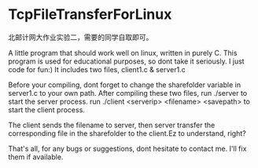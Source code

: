# TcpFileTransferForLinux

北邮计网大作业实验二，需要的同学自取即可。

A little program that should work well on linux, written in purely C.
This program is used for educational purposes, so dont take it seriously. I just code for fun:)
It includes two files, client1.c & server1.c

Before your compiling, dont forget to change the sharefolder variable in server1.c to your own path.
After compiling these two files, run ./server to start the server process.
run ./client \<serverip\> \<filename\> \<savepath\> to start the client process. 

The client sends the filename to server, then server transfer the corresponding file in the sharefolder to the client.Ez to understand, right?

That's all, for any bugs or suggestions, dont hesitate to contact me. I'll fix them if available.
